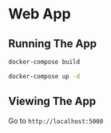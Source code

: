 # Web App

## Running The App

```bash
docker-compose build
```

```bash
docker-compose up -d
```

## Viewing The App

Go to `http://localhost:5000`
